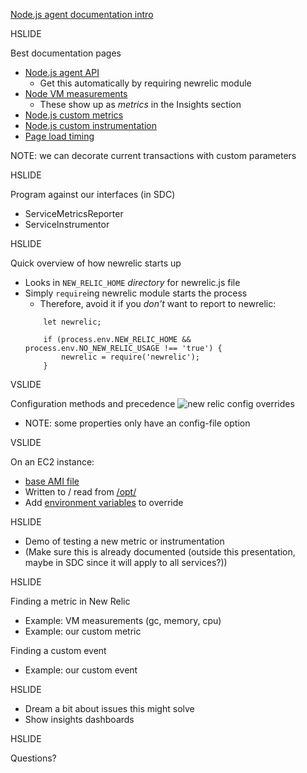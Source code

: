 [Node.js agent documentation intro](https://docs.newrelic.com/docs/agents/nodejs-agent/getting-started/introduction-new-relic-nodejs)

HSLIDE

Best documentation pages

* [Node.js agent API](https://docs.newrelic.com/docs/agents/nodejs-agent/supported-features/nodejs-agent-api)
    * Get this automatically by requiring newrelic module
* [Node VM measurements](https://docs.newrelic.com/docs/agents/nodejs-agent/supported-features/node-vm-measurements)
    * These show up as *metrics* in the Insights section
* [Node.js custom metrics](https://docs.newrelic.com/docs/agents/nodejs-agent/supported-features/nodejs-custom-metrics)
* [Node.js custom instrumentation](https://docs.newrelic.com/docs/agents/nodejs-agent/supported-features/nodejs-custom-instrumentation)
* [Page load timing](https://docs.newrelic.com/docs/agents/nodejs-agent/supported-features/page-load-timing-nodejs)

NOTE: we can decorate current transactions with custom parameters

HSLIDE

Program against our interfaces (in SDC)
* ServiceMetricsReporter
* ServiceInstrumentor

HSLIDE

Quick overview of how newrelic starts up
* Looks in ```NEW_RELIC_HOME``` *directory* for newrelic.js file
* Simply ```require```ing newrelic module starts the process
    * Therefore, avoid it if you *don't* want to report to newrelic:
    ```
        let newrelic;

        if (process.env.NEW_RELIC_HOME && process.env.NO_NEW_RELIC_USAGE !== 'true') {
            newrelic = require('newrelic');
        }
    ```

VSLIDE

Configuration methods and precedence
![new relic config overrides](https://docs.newrelic.com/sites/default/files/styles/inline_660px/public/thumbnails/image/nodejs%20config%20cascade_0.png?itok=r_yPD--g)

* NOTE: some properties only have an config-file option

VSLIDE

On an EC2 instance:
* [base AMI file](https://bitbucket.org/inindca/ansible-base/src/680cce1c1b7daf162044f7d3fab48eac643fd2b5/base/roles/newrelicnode-configure/templates/newrelic-config.js.j2?at=master&fileviewer=file-view-default)
* Written to / read from [/opt/](https://bitbucket.org/inindca/billing-service/raw/a1a3e5b94d90abbb8c13200f66b262786d818ac2/packer-ansible/ansible/ininservice/roles/billing-configure/templates/billing-supervisord.ini.j2)
* Add [environment variables](https://bitbucket.org/inindca/subscription-service/raw/612fec79d7e2aee03806fa6d8a1af4b69d31c847/packer-ansible/ansible/ininservice/roles/subscription-configure/templates/subscription-supervisord.ini.j2) to override

HSLIDE

* Demo of testing a new metric or instrumentation
* (Make sure this is already documented (outside this presentation, maybe in SDC since it will apply to all services?))

HSLIDE

Finding a metric in New Relic
* Example: VM measurements (gc, memory, cpu)
* Example: our custom metric

Finding a custom event
* Example: our custom event

HSLIDE

* Dream a bit about issues this might solve
* Show insights dashboards

HSLIDE

Questions?